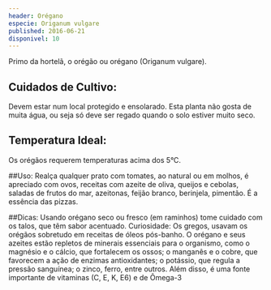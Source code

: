 ```yaml
---
header: Orégano 
especie: Origanum vulgare
published: 2016-06-21
disponivel: 10
---
```


Primo da hortelã, o orégão ou orégano (Origanum vulgare).

## Cuidados de Cultivo:

Devem estar num local protegido e ensolarado.  Esta planta não gosta de muita água, ou seja só deve ser regado quando o solo estiver muito seco.


## Temperatura Ideal: 

Os orégãos requerem temperaturas acima dos 5°C.


##Uso: Realça qualquer prato com tomates, ao natural ou em molhos, é apreciado com ovos, receitas 
com azeite de oliva, queijos e cebolas, saladas de frutos do mar, azeitonas, feijão branco, berinjela, 
pimentão. É a essência das pizzas.

##Dicas: Usando orégano seco ou fresco (em raminhos) tome cuidado com os talos, que têm sabor acentuado.
Curiosidade: Os gregos, usavam os orégãos sobretudo em receitas de óleos pós-banho. O orégano e seus azeites estão repletos de minerais essenciais para o organismo, como o magnésio e o cálcio, que fortalecem os ossos; o manganês e o cobre, que favorecem a ação de enzimas antioxidantes; o potássio, que regula a pressão sanguínea; o zinco, ferro, entre outros.
Além disso, é uma fonte importante de vitaminas (C, E, K, E6) e de Ômega-3
